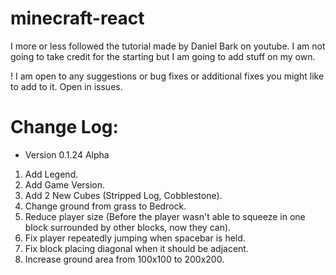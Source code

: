 # minecraft-react

I more or less followed the tutorial made by Daniel Bark on youtube. I am not going to take credit for the starting but I am going to add stuff on my own.

! I am open to any suggestions or bug fixes or additional fixes you might like to add to it. Open in issues.

# Change Log:

- Version 0.1.24 Alpha

1. Add Legend.
2. Add Game Version.
3. Add 2 New Cubes (Stripped Log, Cobblestone).
4. Change ground from grass to Bedrock.
5. Reduce player size (Before the player wasn't able to squeeze in one block surrounded by other blocks, now they can).
6. Fix player repeatedly jumping when spacebar is held.
7. Fix block placing diagonal when it should be adjacent.
8. Increase ground area from 100x100 to 200x200.
